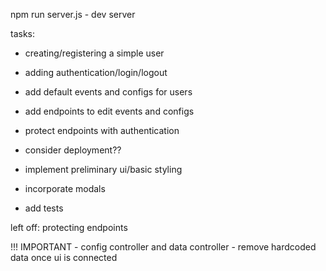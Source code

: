npm run server.js - dev server

tasks:
- creating/registering a simple user
- adding authentication/login/logout
- add default events and configs for users
- add endpoints to edit events and configs

- protect endpoints with authentication
- consider deployment??
- implement preliminary ui/basic styling
- incorporate modals
- add tests

left off: protecting endpoints



!!! IMPORTANT - config controller and data controller - remove hardcoded data once ui is connected